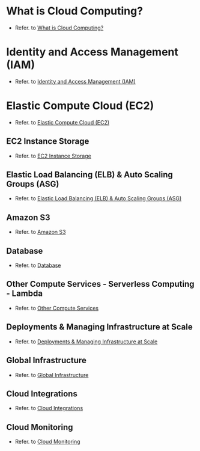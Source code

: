 <!--
 Copyright 2023 lesongvi
 
 Licensed under the Apache License, Version 2.0 (the "License");
 you may not use this file except in compliance with the License.
 You may obtain a copy of the License at
 
     http://www.apache.org/licenses/LICENSE-2.0
 
 Unless required by applicable law or agreed to in writing, software
 distributed under the License is distributed on an "AS IS" BASIS,
 WITHOUT WARRANTIES OR CONDITIONS OF ANY KIND, either express or implied.
 See the License for the specific language governing permissions and
 limitations under the License.
-->

# What is Cloud Computing?
- Refer. to [What is Cloud Computing?](/what_is_cloud_computing/README.md)

# Identity and Access Management (IAM)
- Refer. to [Identity and Access Management (IAM)](/iam/README.md)

#  Elastic Compute Cloud (EC2)
- Refer. to [Elastic Compute Cloud (EC2)](/ec2/README.md)

## EC2 Instance Storage
- Refer. to [EC2 Instance Storage](/ec2/instance_storage/README.md)

## Elastic Load Balancing (ELB) & Auto Scaling Groups (ASG)
- Refer. to [Elastic Load Balancing (ELB) & Auto Scaling Groups (ASG)](/elb_asg/README.md)

## Amazon S3
- Refer. to [Amazon S3](/amazon_s3/README.md)

## Database
- Refer. to [Database](/database/README.md)

## Other Compute Services - Serverless Computing - Lambda
- Refer. to [Other Compute Services](/other_compute_services/README.md)

## Deployments & Managing Infrastructure at Scale
- Refer. to [Deployments & Managing Infrastructure at Scale](/deployments/README.md)

## Global Infrastructure
- Refer. to [Global Infrastructure](/global_infrastructure/README.md)

## Cloud Integrations
- Refer. to [Cloud Integrations](/cloud_integrations/README.md)

## Cloud Monitoring
- Refer. to [Cloud Monitoring](/cloud_monitoring/README.md)